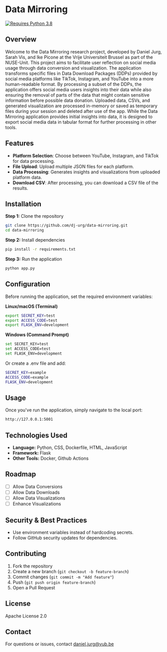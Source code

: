# Data Mirroring

[![Requires Python 3.8](https://img.shields.io/badge/py-v3.8-blue)](https://www.python.org/)

## Overview
Welcome to the Data Mirroring research project, developed by Daniel Jurg, Sarah Vis, and Ike Picone at the Vrije Universiteit Brussel as part of the NUSE-Unit. This project aims to facilitate user reflection on social media usage through data conversion and visualization. The application transforms specific files in Data Download Packages (DDPs) provided by social media platforms like TikTok, Instagram, and YouTube into a more human-readable format. By processing a subset of the DDPs, the application offers social media users insights into their data while also ensuring the removal of parts of the data that might contain sensitive information before possible data donation. Uploaded data, CSVs, and generated visualization are processed in-memory or saved as temporary files during your session and deleted after use of the app. While the Data Mirroring application provides initial insights into data, it is designed to export social media data in tabular format for further processing in other tools.

## Features
- **Platform Selection**: Choose between YouTube, Instagram, and TikTok for data processing.
- **File Upload**: Upload multiple JSON files for each platform.
- **Data Processing**: Generates insights and visualizations from uploaded platform data.
- **Download CSV**: After processing, you can download a CSV file of the results.

## Installation
**Step 1:** Clone the repository  
```bash
git clone https://github.com/dj-urg/data-mirroring.git
cd data-mirroring
```

**Step 2:** Install dependencies  
```bash
pip install -r requirements.txt
```

**Step 3:** Run the application  
```bash
python app.py
```

## Configuration
Before running the application, set the required environment variables:

**Linux/macOS (Terminal)**
```bash
export SECRET_KEY=test
export ACCESS_CODE=test
export FLASK_ENV=development
```

**Windows (Command Prompt)**

```bash
set SECRET_KEY=test
set ACCESS_CODE=test
set FLASK_ENV=development
```

Or create a .env file and add:

```bash
SECRET_KEY=example
ACCESS_CODE=example
FLASK_ENV=development
```

## Usage
Once you've run the application, simply navigate to the local port:
```bash
http://127.0.0.1:5001
```

## Technologies Used
- **Language:** Python, CSS, Dockerfile, HTML, JavaScript
- **Framework:** Flask
- **Other Tools:** Docker, Github Actions

## Roadmap
- [ ] Allow Data Conversions
- [ ] Allow Data Downloads
- [ ] Allow Data Visualizations
- [ ] Enhance Visualizations

## Security & Best Practices
- Use environment variables instead of hardcoding secrets.
- Follow GitHub security updates for dependencies.

## Contributing
1. Fork the repository
2. Create a new branch (`git checkout -b feature-branch`)
3. Commit changes (`git commit -m "Add feature"`)
4. Push (`git push origin feature-branch`)
5. Open a Pull Request

## License
Apache License 2.0 

## Contact
For questions or issues, contact daniel.jurg@vub.be
